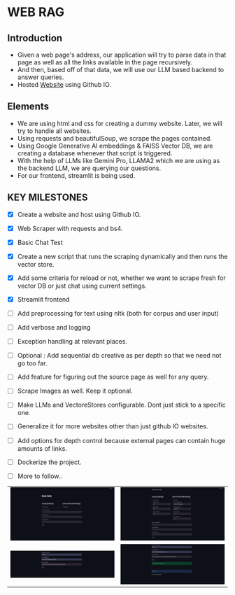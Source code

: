 # WEB RAG

## Introduction
* Given a web page's address, our application will try to parse data in that page as well as all the
links available in the page recursively. 
* And then, based off of that data, we will use our LLM based backend to answer queries.
* Hosted [Website](https://ravi0531rp.github.io/web-rag/) using Github IO.

## Elements

* We are using html and css for creating a dummy website. Later, we will try to handle all websites.
* Using requests and beautifulSoup, we scrape the pages contained.
* Using Google Generative AI embeddings & FAISS Vector DB, we are creating a database whenever that 
script is triggered.
* With the help of LLMs like Gemini Pro, LLAMA2 which we are using as the backend LLM, we are querying our questions.
* For our frontend, streamlit is being used.



## KEY MILESTONES

- [X] Create a website and host using Github IO.
- [X] Web Scraper with requests and bs4.
- [X] Basic Chat Test
- [X] Create a new script that runs the scraping dynamically and then runs the vector store. 
- [X] Add some criteria for reload or not, whether we want to scrape fresh for vector DB or just chat using current settings.
- [X] Streamlit frontend
- [ ] Add preprocessing for text using nltk (both for corpus and user input)
- [ ] Add verbose and logging
- [ ] Exception handling at relevant places.
- [ ] Optional : Add sequential db creative as per depth so that we need not go too far.
- [ ] Add feature for figuring out the source page as well for any query.
- [ ] Scrape Images as well. Keep it optional.
- [ ] Make LLMs and VectoreStores configurable. Dont just stick to a specific one.
- [ ] Generalize it for more websites other than just github IO websites.
- [ ]  Add options for depth control because external pages can contain huge amounts of links.
- [ ] Dockerize the project.
- [ ] More to follow..


<table>
  <tr>
    <td align="center">
      <img src="assets/home.png" alt="Alt Text 1" width="600">
    </td>
    <td align="center">
      <img src="assets/options.png" alt="Alt Text 2" width="600">
    </td>
  </tr>
  <tr>
    <td align="center">
      <img src="assets/query.png" alt="Alt Text 3" width="600">
    </td>
    <td align="center">
      <img src="assets/response.png" alt="Alt Text 4" width="600">
    </td>
  </tr>
</table>
